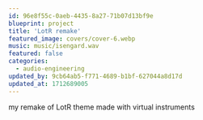 ```yaml
---
id: 96e8f55c-0aeb-4435-8a27-71b07d13bf9e
blueprint: project
title: 'LotR remake'
featured_image: covers/cover-6.webp
music: music/isengard.wav
featured: false
categories:
  - audio-engineering
updated_by: 9cb64ab5-f771-4689-b1bf-627044a8d17d
updated_at: 1712689005
---
```

my remake of LotR theme made with virtual instruments
